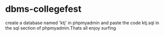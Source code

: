 # dbms-collegefest
create a database named 'ktj' in phpmyadmin and paste the code ktj.sql in the sql section of phpmyadmin.Thats all enjoy surfing
